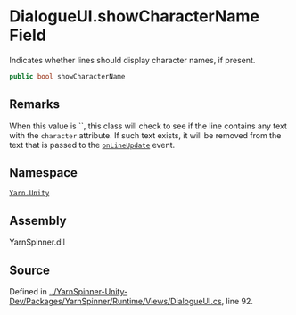 <!-- This file was generated by a tool. Do not edit this file by hand. -->

# DialogueUI.showCharacterName Field

Indicates whether lines should display character names, if
present.


```csharp
public bool showCharacterName
```
## Remarks

When this value is ``, this class will
check to see if the line contains any text with the `character`
attribute. If such text exists, it will be removed from the
text that is passed to the [`onLineUpdate`](/api/csharp/yarn.unity/dialogueui.onlineupdate.md) event.




## Namespace
[`Yarn.Unity`](/api/csharp/yarn.unity/README.md)

## Assembly
YarnSpinner.dll

## Source
Defined in [../YarnSpinner-Unity-Dev/Packages/YarnSpinner/Runtime/Views/DialogueUI.cs](https://github.com/YarnSpinnerTool/YarnSpinner-Unity//blob/develop/Runtime/Views/DialogueUI.cs#L92), line 92.
